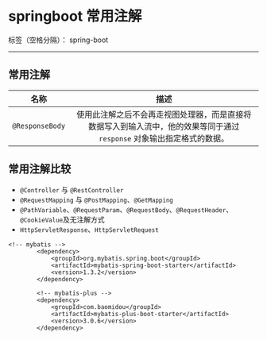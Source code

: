 ﻿# springboot 常用注解

标签（空格分隔）： spring-boot

---

## 常用注解

|名称|描述|
|:---:|:---:|
|`@ResponseBody`|使用此注解之后不会再走视图处理器，而是直接将数据写入到输入流中，他的效果等同于通过 `response` 对象输出指定格式的数据。|



## 常用注解比较

- `@Controller` 与 `@RestController`
- `@RequestMapping` 与 `@PostMapping`、`@GetMapping`
- `@PathVariable`、`@RequestParam`、`@RequestBody`、`@RequestHeader`、`@CookieValue`及无注解方式
- `HttpServletResponse`、`HttpServletRequest`

```
<!-- mybatis -->
        <dependency>
            <groupId>org.mybatis.spring.boot</groupId>
            <artifactId>mybatis-spring-boot-starter</artifactId>
            <version>1.3.2</version>
        </dependency>

        <!-- mybatis-plus -->
        <dependency>
            <groupId>com.baomidou</groupId>
            <artifactId>mybatis-plus-boot-starter</artifactId>
            <version>3.0.6</version>
        </dependency>
```






